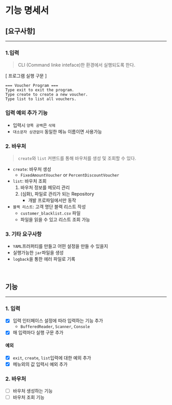 # 기능 명세서


## [요구사항]

---

### 1.입력
> CLI (Command linke inteface)한 환경에서 실행되도록 한다.

[ 프로그램 실행 구문 ]
```
=== Voucher Program ===
Type exit to exit the program.
Type create to create a new voucher.
Type list to list all vouchers.
```

### 입력 예외 추가 기능
- 입력시 `양쪽 공백`은 `삭제`
- `대소문자 상관없이` 동일한 메뉴 이름이면 사용가능

### 2. 바우처
> `create`와 `list` 커맨드를 통해 바우처를 생성 및 조회할 수 있다.

- `create`: 바우처 생성
  - `FixedAmountVoucher` or `PercentDiscountVoucher`
- `list`: 바우처 조회
  1. 바우처 정보를 메모리 관리
  2. (심화), 파일로 관리가 되는 Repository
     - 개발 프로파일에서만 동작
- `블랙 리스트`: 고객 명단 블랙 리스트 작성
  - `customer_blacklist.csv` 파일
  - 파일을 읽을 수 있고 리스트 조회 가능


### 3. 기타 요구사항
- `YAML`프러퍼티를 만들고 어떤 설정을 만들 수 있을지 
- 실행가능한 `jar`파일을 생성
- `logback`을 통한 에러 파일로 기록


<br>

## 기능

---

### 1. 입력
- [x] 입력 인터페이스 설정에 따라 입력하는 기능 추가
  - `BufferedReader`, `Scanner`, `Console`
- [x] 매 입력마다 실행 구문 추가

#### 예외
- [x] `exit`, `create`, `list`입력에 대한 예외 추가
- [x] 메뉴외의 값 입력시 예외 추가

### 2. 바우처
- [ ] 바우처 생성하는 기능
- [ ] 바우처 조회 기능
